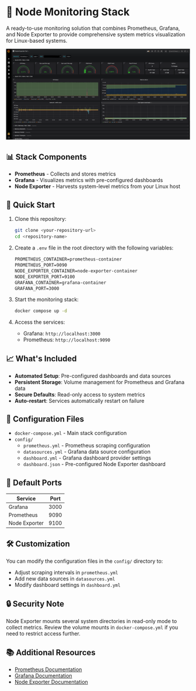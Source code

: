 # 🎯 Node Monitoring Stack

A ready-to-use monitoring solution that combines Prometheus, Grafana, and Node Exporter to provide comprehensive system metrics visualization for Linux-based systems.

![alt text](image.png)

## 📊 Stack Components

- **Prometheus** - Collects and stores metrics
- **Grafana** - Visualizes metrics with pre-configured dashboards
- **Node Exporter** - Harvests system-level metrics from your Linux host

## 🚀 Quick Start

1. Clone this repository:
   ```bash
   git clone <your-repository-url>
   cd <repository-name>
   ```

2. Create a `.env` file in the root directory with the following variables:
   ```env
   PROMETHEUS_CONTAINER=prometheus-container
   PROMETHEUS_PORT=9090
   NODE_EXPORTER_CONTAINER=node-exporter-container
   NODE_EXPORTER_PORT=9100
   GRAFANA_CONTAINER=grafana-container
   GRAFANA_PORT=3000
   ```

3. Start the monitoring stack:
   ```bash
   docker compose up -d
   ```

4. Access the services:
   - Grafana: `http://localhost:3000`
   - Prometheus: `http://localhost:9090`

## 📈 What's Included

- **Automated Setup**: Pre-configured dashboards and data sources
- **Persistent Storage**: Volume management for Prometheus and Grafana data
- **Secure Defaults**: Read-only access to system metrics
- **Auto-restart**: Services automatically restart on failure

## 🔧 Configuration Files

- `docker-compose.yml` - Main stack configuration
- `config/`
  - `prometheus.yml` - Prometheus scraping configuration
  - `datasources.yml` - Grafana data source configuration
  - `dashboard.yml` - Grafana dashboard provider settings
  - `dashboard.json` - Pre-configured Node Exporter dashboard

## 📝 Default Ports

| Service       | Port  |
|--------------|-------|
| Grafana      | 3000  |
| Prometheus   | 9090  |
| Node Exporter| 9100  |

## 🛠️ Customization

You can modify the configuration files in the `config/` directory to:
- Adjust scraping intervals in `prometheus.yml`
- Add new data sources in `datasources.yml`
- Modify dashboard settings in `dashboard.yml`

## 🔒 Security Note

Node Exporter mounts several system directories in read-only mode to collect metrics. Review the volume mounts in `docker-compose.yml` if you need to restrict access further.

## 📚 Additional Resources

- [Prometheus Documentation](https://prometheus.io/docs/introduction/overview/)
- [Grafana Documentation](https://grafana.com/docs/)
- [Node Exporter Documentation](https://prometheus.io/docs/guides/node-exporter/)
